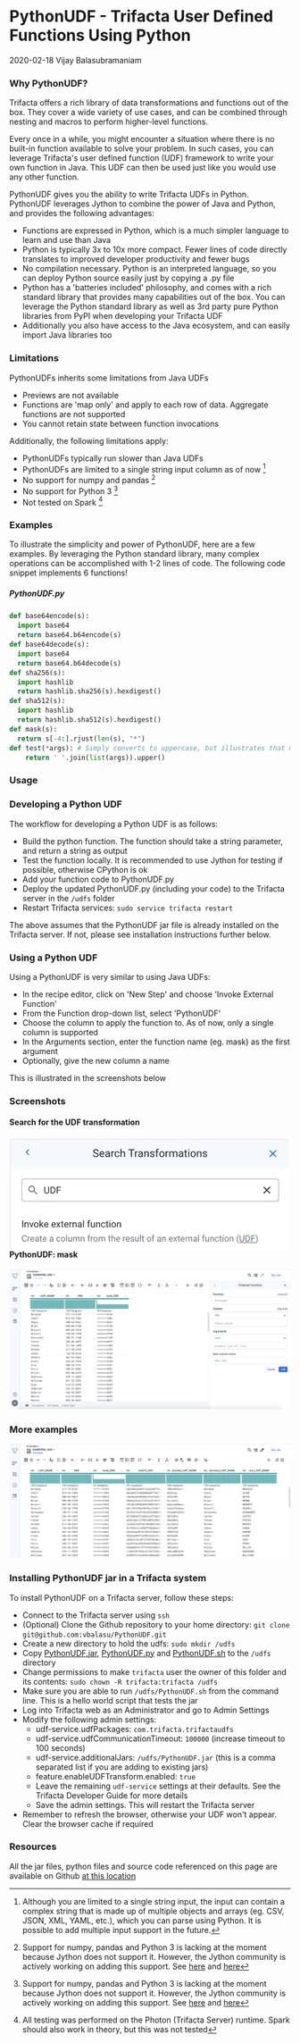 # PythonUDF - Trifacta User Defined Functions Using Python

2020-02-18 Vijay Balasubramaniam

### Why PythonUDF?

Trifacta offers a rich library of data transformations and functions out of the box. They cover a wide variety of use cases, and can be combined through nesting and macros to perform higher-level functions.

Every once in a while, you might encounter a situation where there is no built-in function available to solve your problem. In such cases, you can leverage Trifacta's user defined function (UDF) framework to write your own function in Java. This UDF can then be used just like you would use any other function.

PythonUDF gives you the ability to write Trifacta UDFs in Python. PythonUDF leverages Jython to combine the power of Java and Python, and provides the following advantages:

- Functions are expressed in Python, which is a much simpler language to learn and use than Java
- Python is typically 3x to 10x more compact. Fewer lines of code directly translates to improved developer productivity and fewer bugs
- No compilation necessary. Python is an interpreted language, so you can deploy Python source easily just by copying a .py file
- Python has a 'batteries included' philosophy, and comes with a rich standard library that provides many capabilities out of the box. You can leverage the Python standard library as well as 3rd party pure Python libraries from PyPI when developing your Trifacta UDF
- Additionally you also have access to the Java ecosystem, and can easily import Java libraries too

### Limitations

PythonUDFs inherits some limitations from Java UDFs

- Previews are not available
- Functions are 'map only' and apply to each row of data. Aggregate functions are not supported
- You cannot retain state between function invocations

Additionally, the following limitations apply:

- PythonUDFs typically run slower than Java UDFs
- PythonUDFs are limited to a single string input column as of now [^1]
- No support for numpy and pandas [^2]
- No support for Python 3 [^2]
- Not tested on Spark [^3]

[^1]: Although you are limited to a single string input, the input can contain a complex string that is made up of multiple objects and arrays (eg. CSV, JSON, XML, YAML, etc.), which you can parse using Python. It is possible to add multiple input support in the future.

[^2]: Support for numpy, pandas and Python 3 is lacking at the moment because Jython does not support it. However, the Jython community is actively working on adding this support. See [here](https://stackoverflow.com/questions/36213908/how-can-i-import-pandas-with-jython) and [here](https://stackoverflow.com/questions/2351008/when-will-jython-support-python-3)

[^3]: All testing was performed on the Photon (Trifacta Server) runtime. Spark should also work in theory, but this was not tested

### Examples

To illustrate the simplicity and power of PythonUDF, here are a few examples. By leveraging the Python standard library, many complex operations can be accomplished with 1-2 lines of code. The following code snippet implements 6 functions!

##### PythonUDF.py
```python
def base64encode(s):
  import base64
  return base64.b64encode(s)
def base64decode(s):
  import base64
  return base64.b64decode(s)
def sha256(s):
  import hashlib
  return hashlib.sha256(s).hexdigest()
def sha512(s):
  import hashlib
  return hashlib.sha512(s).hexdigest()
def mask(s):
  return s[-4:].rjust(len(s), "*")
def test(*args): # Simply converts to uppercase, but illustrates that multiple string arguments are possible
    return ' '.join(list(args)).upper()
```

### Usage

### Developing a Python UDF

The workflow for developing a Python UDF is as follows:

- Build the python function. The function should take a string parameter, and return a string as output
- Test the function locally. It is recommended to use Jython for testing if possible, otherwise CPython is ok
- Add your function code to PythonUDF.py
- Deploy the updated PythonUDF.py (including your code) to the Trifacta server in the `/udfs` folder
- Restart Trifacta services: `sudo service trifacta restart`

The above assumes that the PythonUDF jar file is already installed on the Trifacta server. If not, please see installation instructions further below.

### Using a Python UDF

Using a PythonUDF is very similar to using Java UDFs:

- In the recipe editor, click on 'New Step' and choose 'Invoke External Function'
- From the Function drop-down list, select 'PythonUDF'
- Choose the column to apply the function to. As of now, only a single column is supported
- In the Arguments section, enter the function name (eg. mask) as the first argument
- Optionally, give the new column a name

This is illustrated in the screenshots below


### Screenshots

#### Search for the UDF transformation

<img src="https://github.com/vbalasu/PythonUDF/raw/master/media/pythonudf_choose.png" width=500px align="left" />
<br><br><br><br><br><br><br><br><br>

#### PythonUDF: mask

![mask](https://github.com/vbalasu/PythonUDF/raw/master/media/pythonudf_mask.png)

### More examples

![More examples](https://github.com/vbalasu/PythonUDF/raw/master/media/pythonudf_examples.png)

### Installing PythonUDF jar in a Trifacta system

To install PythonUDF on a Trifacta server, follow these steps:

- Connect to the Trifacta server using `ssh`
- (Optional) Clone the Github repository to your home directory: `git clone git@github.com:vbalasu/PythonUDF.git`
- Create a new directory to hold the udfs: `sudo mkdir /udfs`
- Copy [PythonUDF.jar](https://github.com/vbalasu/PythonUDF/raw/master/PythonUDF.jar), [PythonUDF.py](https://github.com/vbalasu/PythonUDF/raw/master/PythonUDF.py) and [PythonUDF.sh](https://github.com/vbalasu/PythonUDF/raw/master/PythonUDF.sh) to the `/udfs` directory
- Change permissions to make `trifacta` user the owner of this folder and its contents: `sudo chown -R trifacta:trifacta /udfs`
- Make sure you are able to run `/udfs/PythonUDF.sh` from the command line. This is a hello world script that tests the jar
- Log into Trifacta web as an Administrator and go to Admin Settings
- Modify the following admin settings:
  - udf-service.udfPackages: `com.trifacta.trifactaudfs`
  - udf-service.udfCommunicationTimeout: `100000` (increase timeout to 100 seconds)
  - udf-service.additionalJars: `/udfs/PythonUDF.jar` (this is a comma separated list if you are adding to existing jars)
  - feature.enableUDFTransform.enabled: `true`
  - Leave the remaining `udf-service` settings at their defaults. See the Trifacta Developer Guide for more details
  - Save the admin settings. This will restart the Trifacta server
- Remember to refresh the browser, otherwise your UDF won't appear. Clear the browser cache if required

### Resources

All the jar files, python files and source code referenced on this page are available on Github [at this location](https://github.com/vbalasu/PythonUDF)



